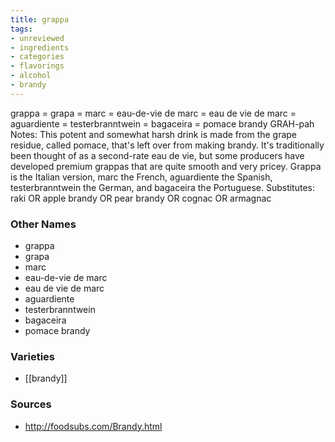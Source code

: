 ```yaml
---
title: grappa
tags:
- unreviewed
- ingredients
- categories
- flavorings
- alcohol
- brandy
---
```

grappa = grapa = marc = eau-de-vie de marc = eau de vie de marc = aguardiente = testerbranntwein = bagaceira = pomace brandy GRAH-pah Notes: This potent and somewhat harsh drink is made from the grape residue, called pomace, that's left over from making brandy. It's traditionally been thought of as a second-rate eau de vie, but some producers have developed premium grappas that are quite smooth and very pricey. Grappa is the Italian version, marc the French, aguardiente the Spanish, testerbranntwein the German, and bagaceira the Portuguese. Substitutes: raki OR apple brandy OR pear brandy OR cognac OR armagnac

### Other Names

* grappa
* grapa
* marc
* eau-de-vie de marc
* eau de vie de marc
* aguardiente
* testerbranntwein
* bagaceira
* pomace brandy

### Varieties

* [[brandy]]

### Sources
* http://foodsubs.com/Brandy.html
